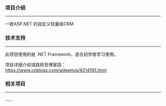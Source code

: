 ### 项目介绍

------

一款ASP.NET 的自定义轻量级ORM



### 技术支持

------

此项目使用的是 .NET Framework，适合初学者学习使用。

项目详细介绍请跳转至博客园：https://www.cnblogs.com/witeem/p/9214195.html



### 相关项目

------

......
